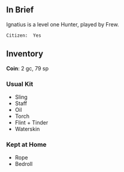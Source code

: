 
## In Brief

Ignatius is a level one Hunter, played by Frew.

    Citizen:  Yes

## Inventory

**Coin**: 2 gc, 79 sp

### Usual Kit

* Sling
* Staff
* Oil
* Torch
* Flint + Tinder
* Waterskin

### Kept at Home

* Rope
* Bedroll


